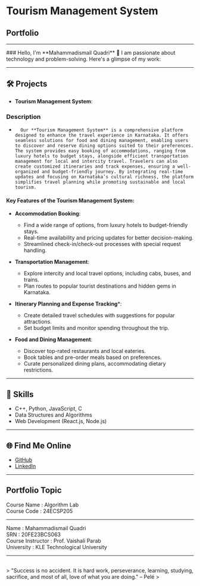 # **Tourism Management System**

## **Portfolio**
<hr>
### Hello, I'm **Mahammadismail Quadri** 👋
I am passionate about technology and problem-solving. Here's a glimpse of my work:

<hr>

## 🛠️ **Projects**
- **Tourism Management System**: 

### Description
-       Our **Tourism Management System** is a comprehensive platform designed to enhance the travel experience in Karnataka. It offers seamless solutions for food and dining management, enabling users to discover and reserve dining options suited to their preferences. The system provides easy booking of accommodations, ranging from luxury hotels to budget stays, alongside efficient transportation management for local and intercity travel. Travelers can also create customized itineraries and track expenses, ensuring a well-organized and budget-friendly journey. By integrating real-time updates and focusing on Karnataka’s cultural richness, the platform simplifies travel planning while promoting sustainable and local tourism.

#### Key Features of the Tourism Management System:  
- **Accommodation Booking**:  
  - Find a wide range of options, from luxury hotels to budget-friendly stays.  
  - Real-time availability and pricing updates for better decision-making.  
  - Streamlined check-in/check-out processes with special request handling.  

- **Transportation Management**:  
  - Explore intercity and local travel options, including cabs, buses, and trains.  
  - Plan routes to popular tourist destinations and hidden gems in Karnataka.  

- **Itinerary Planning and Expense Tracking***:  
  - Create detailed travel schedules with suggestions for popular attractions.  
  - Set budget limits and monitor spending throughout the trip.  

- **Food and Dining Management**:  
  - Discover top-rated restaurants and local eateries.  
  - Book tables and pre-order meals based on preferences.  
  - Curate personalized dining plans, accommodating dietary restrictions.  

<hr>

## 🚀 **Skills**
- C++, Python, JavaScript, C
- Data Structures and Algorithms
- Web Development (React.js, Node.js)

<hr>

## 🌐 **Find Me Online**
- [GitHub](https://github.com/Muhammad-ismail-21)
- [LinkedIn](https://www.linkedin.com/in/muhammad-ismail-quadri-5357a12a9/)

<hr>

## **Portfolio Topic**

<dl>
<dt>Course Name       : Algorithm Lab</dt>
<dt>Course Code       : 24ECSP205</dt>
<hr>
<dt>Name              : Mahammadismail Quadri</dt>
<dt>SRN               : 20FE23BCS063</dt>
<dt>Course Instructor : Prof. Vaishali Parab</dt>
<dt>University        : KLE Technological University</dt>
</dl>

<hr>

<br> 
> "Success is no accident. It is hard work, perseverance, learning, studying, sacrifice, and most of all, love of what you are doing." – Pelé
>
